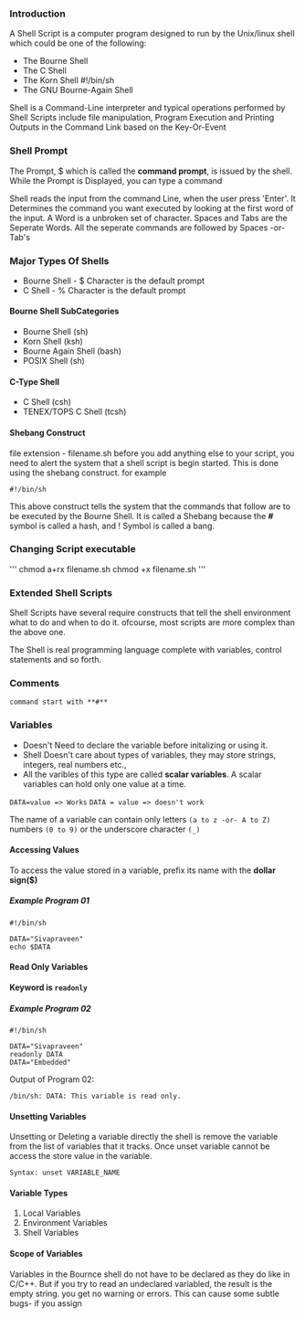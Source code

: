 ### Introduction

A Shell Script is a computer program designed to run by the Unix/linux shell which could be one of the following:
- The Bourne Shell
- The C Shell
- The Korn Shell
#!/bin/sh
- The GNU Bourne-Again Shell

Shell is a Command-Line interpreter and typical operations performed by Shell Scripts include file manipulation,
Program Execution and Printing Outputs in the Command Link based on the Key-Or-Event

### Shell Prompt

The Prompt, $ which is called the **command prompt**, is issued by the shell. While the Prompt is Displayed, you can type a command

Shell reads the input from the command Line, when the user press 'Enter'. It Determines the command you want executed by looking at the first word
of the input. A Word is a unbroken set of character. Spaces and Tabs are the Seperate Words. All the seperate commands are followed by Spaces -or- Tab's

### Major Types Of Shells

- Bourne Shell - $ Character is the default prompt
- C Shell      - % Character is the default prompt

#### Bourne Shell SubCategories
- Bourne Shell (sh)
- Korn Shell (ksh)
- Bourne Again Shell (bash)
- POSIX Shell (sh)

#### C-Type Shell
- C Shell (csh)
- TENEX/TOPS C Shell (tcsh)


#### Shebang Construct

file extension - filename.sh
before you add anything else to your script, you need to alert the system that a shell script is begin started. This is done using the
shebang construct. for example

```
#!/bin/sh
```

This above construct tells the system that the commands that follow are to be executed by the Bourne Shell. It is called a Shebang because the **#** symbol is called a hash, and ! Symbol is called a bang.


### Changing Script executable 

'''
chmod a+rx filename.sh
chmod +x filename.sh
'''


### Extended Shell Scripts
<p align = "left"> Shell Scripts have several require constructs that tell the shell environment what to do and when to do it. ofcourse, most scripts are more complex than the above one. 

The Shell is real programming language complete with variables, control statements and so forth. </p>


### Comments
```
command start with **#** 
```

### Variables

- Doesn't Need to declare the variable before initalizing or using it.
- Shell Doesn't care about types of variables, they may store strings, integers, real numbers etc.,
- All the varibles of this type are called **scalar variables**. A scalar variables can hold only one value at a time.


`DATA=value => Works`
`DATA = value => doesn't work`

The name of a variable can contain only letters `(a to z -or- A to Z)` numbers `(0 to 9)` or the underscore character `(_)`

#### Accessing Values

To access the value stored in a variable, prefix its name with the **dollar sign($)** 

##### Example Program 01
```
#!/bin/sh

DATA="Sivapraveen"
echo $DATA
``` 

#### Read Only Variables

**Keyword is `readonly`**

##### Example Program 02
```
#!/bin/sh

DATA="Sivapraveen"
readonly DATA
DATA="Embedded"
```
Output of Program 02:
```
/bin/sh: DATA: This variable is read only.
```

#### Unsetting Variables

<p align = "left"> Unsetting or Deleting a variable directly the shell is remove the variable from the list of variables that it tracks. Once unset variable cannot be access the store value in the variable.

```
Syntax: unset VARIABLE_NAME
```

#### Variable Types

1. Local Variables
2. Environment Variables
3. Shell Variables


#### Scope of Variables


Variables in the Bournce shell do not have to be declared as they do like in C/C++. But if you try to read an undeclared variabled, the result is the empty string.
you get no warning or errors. This can cause some subtle bugs- if you assign

